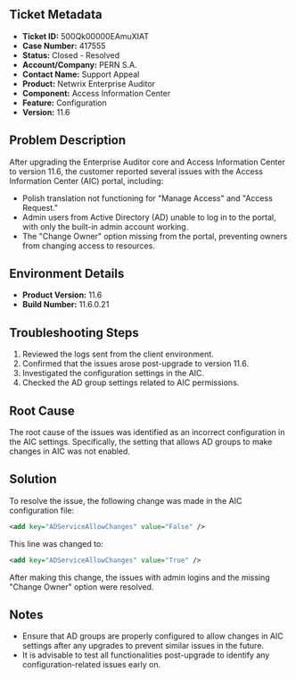 ## Ticket Metadata
- **Ticket ID:** 500Qk00000EAmuXIAT
- **Case Number:** 417555
- **Status:** Closed - Resolved
- **Account/Company:** PERN S.A.
- **Contact Name:** Support Appeal
- **Product:** Netwrix Enterprise Auditor
- **Component:** Access Information Center
- **Feature:** Configuration
- **Version:** 11.6

## Problem Description
After upgrading the Enterprise Auditor core and Access Information Center to version 11.6, the customer reported several issues with the Access Information Center (AIC) portal, including:
- Polish translation not functioning for "Manage Access" and "Access Request."
- Admin users from Active Directory (AD) unable to log in to the portal, with only the built-in admin account working.
- The "Change Owner" option missing from the portal, preventing owners from changing access to resources.

## Environment Details
- **Product Version:** 11.6
- **Build Number:** 11.6.0.21

## Troubleshooting Steps
1. Reviewed the logs sent from the client environment.
2. Confirmed that the issues arose post-upgrade to version 11.6.
3. Investigated the configuration settings in the AIC.
4. Checked the AD group settings related to AIC permissions.

## Root Cause
The root cause of the issues was identified as an incorrect configuration in the AIC settings. Specifically, the setting that allows AD groups to make changes in AIC was not enabled.

## Solution
To resolve the issue, the following change was made in the AIC configuration file:
```xml
<add key="ADServiceAllowChanges" value="False" /> 
```
This line was changed to:
```xml
<add key="ADServiceAllowChanges" value="True" />
```
After making this change, the issues with admin logins and the missing "Change Owner" option were resolved.

## Notes
- Ensure that AD groups are properly configured to allow changes in AIC settings after any upgrades to prevent similar issues in the future.
- It is advisable to test all functionalities post-upgrade to identify any configuration-related issues early on.